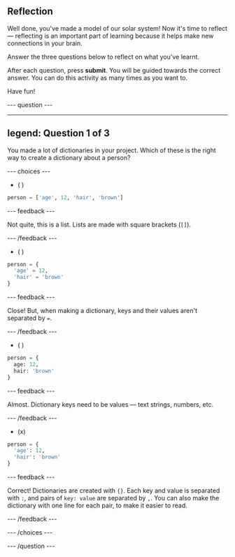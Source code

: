 ## Reflection

Well done, you've made a model of our solar system! Now it's time to reflect — reflecting is an important part of learning because it helps make new connections in your brain.

Answer the three questions below to reflect on what you've learnt.

After each question, press **submit**. You will be guided towards the correct answer. You can do this activity as many times as you want to.

Have fun!

--- question ---

---
legend: Question 1 of 3
---

You made a lot of dictionaries in your project. Which of these is the right way to create a dictionary about a person?

--- choices ---

- ( ) 
```python
person = ['age', 12, 'hair', 'brown']
```

  --- feedback ---

  Not quite, this is a list. Lists are made with square brackets (`[]`).

  --- /feedback ---

- ( ) 
```python
person = {
  'age' = 12,
  'hair' = 'brown'
}
```

  --- feedback ---

  Close! But, when making a dictionary, keys and their values aren't separated by `=`.

  --- /feedback ---

- ( ) 
```python
person = {
  age: 12,
  hair: 'brown'
}
```

  --- feedback ---

  Almost. Dictionary keys need to be values — text strings, numbers, etc.

  --- /feedback ---

- (x) 
```python
person = {
  'age': 12,
  'hair': 'brown'
}
```

  --- feedback ---

  Correct! Dictionaries are created with `{}`. Each key and value is separated with `:`, and pairs of `key: value` are separated by `,`. You can also make the dictionary with one line for each pair, to make it easier to read.

  --- /feedback ---

--- /choices ---

--- /question ---
